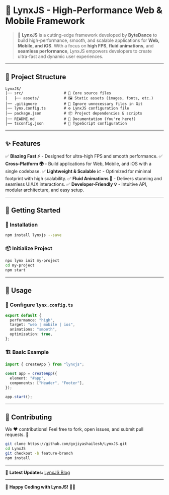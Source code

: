 # 🦊 LynxJS - High-Performance Web & Mobile Framework

> 🚀 **LynxJS** is a cutting-edge framework developed by **ByteDance** to build high-performance, smooth, and scalable applications for **Web, Mobile, and iOS**. With a focus on **high FPS**, **fluid animations**, and **seamless performance**, LynxJS empowers developers to create ultra-fast and dynamic user experiences.

---

## 📂 Project Structure

```
LynxJS/
│── src/                  # 📂 Core source files
│   ├── assets/           # 🖼️ Static assets (images, fonts, etc.)
│── .gitignore            # 🙈 Ignore unnecessary files in Git
│── lynx.config.ts        # ⚙️ LynxJS configuration file
│── package.json          # 📦 Project dependencies & scripts
│── README.md             # 📜 Documentation (You're here!)
│── tsconfig.json         # 🔧 TypeScript configuration
```

---

## ✨ Features

✅ **Blazing Fast ⚡** - Designed for ultra-high FPS and smooth performance.
✅ **Cross-Platform 🌍** - Build applications for Web, Mobile, and iOS with a single codebase.
✅ **Lightweight & Scalable 📈** - Optimized for minimal footprint with high scalability.
✅ **Fluid Animations 🎨** - Delivers stunning and seamless UI/UX interactions.
✅ **Developer-Friendly 💡** - Intuitive API, modular architecture, and easy setup.

---

## 🚀 Getting Started

### 🔧 Installation
```sh
npm install lynxjs --save
```

### 📦 Initialize Project
```sh
npx lynx init my-project
cd my-project
npm start
```

---

## 🎯 Usage

### 📌 Configure `lynx.config.ts`
```ts
export default {
  performance: "high",
  target: "web | mobile | ios",
  animations: "smooth",
  optimization: true,
};
```

### 🏗️ Basic Example
```ts
import { createApp } from "lynxjs";

const app = createApp({
  element: "#app",
  components: ["Header", "Footer"],
});

app.start();
```

---

## 🤝 Contributing
We ❤️ contributions! Feel free to fork, open issues, and submit pull requests. 🙌

```sh
git clone https://github.com/gojiyashailesh/LynxJS.git
cd LynxJS
git checkout -b feature-branch
npm install
```

---
📢 **Latest Updates:** [LynxJS Blog](https://lynxjs.dev/blog)

---

🚀 **Happy Coding with LynxJS!** 🦊🔥
